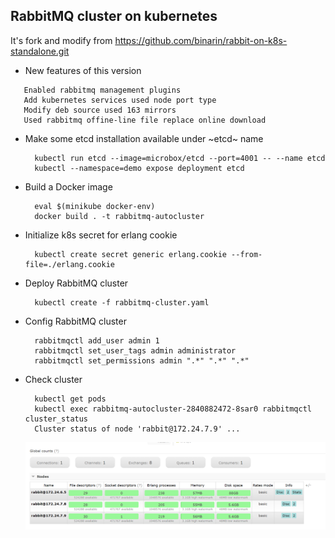 ## RabbitMQ cluster on kubernetes

It's fork and modify from https://github.com/binarin/rabbit-on-k8s-standalone.git

  - New features of this version
  ```
     Enabled rabbitmq management plugins
     Add kubernetes services used node port type
     Modify deb source used 163 mirrors
     Used rabbitmq offine-line file replace online download
  ```

  - Make some etcd installation available under ~etcd~ name
    ```
      kubectl run etcd --image=microbox/etcd --port=4001 -- --name etcd
      kubectl --namespace=demo expose deployment etcd
    ```

  - Build a Docker image
    ```
      eval $(minikube docker-env)
      docker build . -t rabbitmq-autocluster
    ```

  - Initialize k8s secret for erlang cookie
    ```
      kubectl create secret generic erlang.cookie --from-file=./erlang.cookie
    ```

  - Deploy RabbitMQ cluster
    ```
      kubectl create -f rabbitmq-cluster.yaml
    ```

  - Config RabbitMQ cluster
    ```
      rabbitmqctl add_user admin 1
      rabbitmqctl set_user_tags admin administrator
      rabbitmqctl set_permissions admin ".*" ".*" ".*"
    ```

  - Check cluster
    ```
      kubectl get pods
      kubectl exec rabbitmq-autocluster-2840882472-8sar0 rabbitmqctl cluster_status
      Cluster status of node 'rabbit@172.24.7.9' ...
    ```

    ![image](https://github.com/swqmaven/kubernetes-rabbitmq-cluster/blob/master/rabbit_mq.png)
